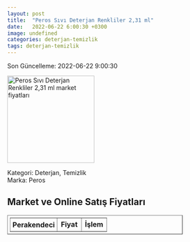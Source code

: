 ```yaml
---
layout: post
title:  "Peros Sıvı Deterjan Renkliler 2,31 ml"
date:   2022-06-22 6:00:30 +0300
image: undefined
categories: deterjan-temizlik
tags: deterjan-temizlik
---
```


Son Güncelleme: 2022-06-22 9:00:30

<img src="undefined" width="200" alt="Peros Sıvı Deterjan Renkliler 2,31 ml market fiyatları" />

Kategori: Deterjan, Temizlik
<br />
Marka: Peros

<h2>Market ve Online Satış Fiyatları</h2>

<table border="1" style="padding: 5px;width:80%;">
  <tr>
    <td style="padding: 5px;"><strong>Perakendeci</strong></td>
    <td><strong>Fiyat</strong></td>
    <td><strong>İşlem</strong></td>
  </tr>
  
</table>
